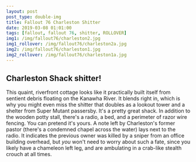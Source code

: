 ```yaml
---
layout: post
post_type: double-img
title: Fallout 76 Charleston Shitter
date: 2019-03-08 01:01:00
tags: [fallout, fallout 76, shitter, ROLLOVER]
img1: /img/fallout76/charleston2.jpg
img1_rollover: /img/fallout76/charleston2a.jpg
img2: /img/fallout76/charleston1.jpg
img2_rollover: /img/fallout76/charleston1a.jpg
---
```

## Charleston Shack shitter!

This quaint, riverfront cottage looks like it practically built itself from sentient debris floating on the Kanawha River. It blends right in, which is why you might even miss the shitter that doubles as a lookout tower and a shelter from Super Mutant passersby. It's a pretty great shack. In addition to the wooden potty stall, there's a radio, a bed, and a perimeter of razor wire fencing. You can pretend it's yours. A note left by Charleston's former pastor (there's a condemned chapel across the water) lays next to the radio. It indicates the previous owner was killed by a sniper from an office building overhead, but *you* won't need to worry about such a fate, since you likely have a chameleon left leg, and are ambulating in a crab-like stealth crouch at all times.
